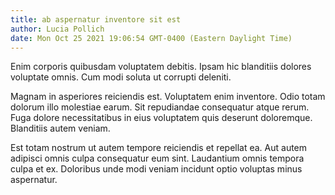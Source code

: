```yaml
---
title: ab aspernatur inventore sit est
author: Lucia Pollich
date: Mon Oct 25 2021 19:06:54 GMT-0400 (Eastern Daylight Time)
---
```

Enim corporis quibusdam voluptatem debitis. Ipsam hic blanditiis dolores voluptate omnis. Cum modi soluta ut corrupti deleniti.

 Magnam in asperiores reiciendis est. Voluptatem enim inventore. Odio totam dolorum illo molestiae earum. Sit repudiandae consequatur atque rerum. Fuga dolore necessitatibus in eius voluptatem quis deserunt doloremque. Blanditiis autem veniam.

 Est totam nostrum ut autem tempore reiciendis et repellat ea. Aut autem adipisci omnis culpa consequatur eum sint. Laudantium omnis tempora culpa et ex. Doloribus unde modi veniam incidunt optio voluptas minus aspernatur.